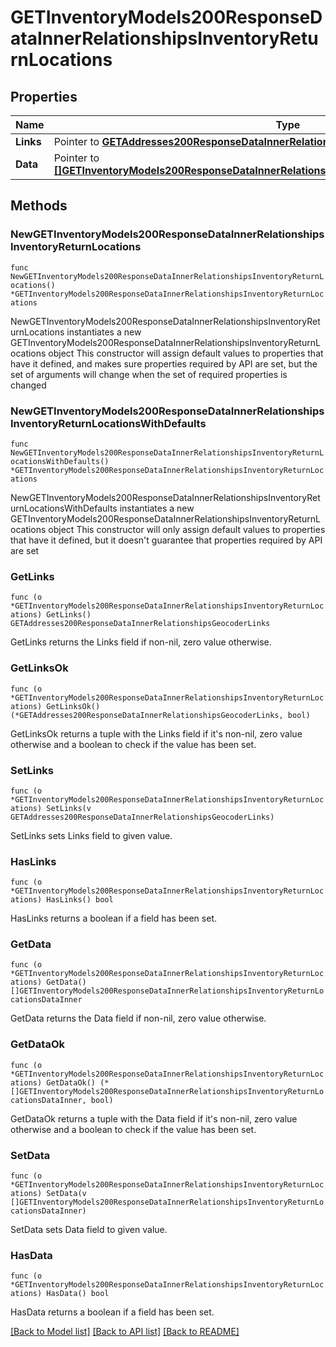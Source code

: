 # GETInventoryModels200ResponseDataInnerRelationshipsInventoryReturnLocations

## Properties

Name | Type | Description | Notes
------------ | ------------- | ------------- | -------------
**Links** | Pointer to [**GETAddresses200ResponseDataInnerRelationshipsGeocoderLinks**](GETAddresses200ResponseDataInnerRelationshipsGeocoderLinks.md) |  | [optional] 
**Data** | Pointer to [**[]GETInventoryModels200ResponseDataInnerRelationshipsInventoryReturnLocationsDataInner**](GETInventoryModels200ResponseDataInnerRelationshipsInventoryReturnLocationsDataInner.md) |  | [optional] 

## Methods

### NewGETInventoryModels200ResponseDataInnerRelationshipsInventoryReturnLocations

`func NewGETInventoryModels200ResponseDataInnerRelationshipsInventoryReturnLocations() *GETInventoryModels200ResponseDataInnerRelationshipsInventoryReturnLocations`

NewGETInventoryModels200ResponseDataInnerRelationshipsInventoryReturnLocations instantiates a new GETInventoryModels200ResponseDataInnerRelationshipsInventoryReturnLocations object
This constructor will assign default values to properties that have it defined,
and makes sure properties required by API are set, but the set of arguments
will change when the set of required properties is changed

### NewGETInventoryModels200ResponseDataInnerRelationshipsInventoryReturnLocationsWithDefaults

`func NewGETInventoryModels200ResponseDataInnerRelationshipsInventoryReturnLocationsWithDefaults() *GETInventoryModels200ResponseDataInnerRelationshipsInventoryReturnLocations`

NewGETInventoryModels200ResponseDataInnerRelationshipsInventoryReturnLocationsWithDefaults instantiates a new GETInventoryModels200ResponseDataInnerRelationshipsInventoryReturnLocations object
This constructor will only assign default values to properties that have it defined,
but it doesn't guarantee that properties required by API are set

### GetLinks

`func (o *GETInventoryModels200ResponseDataInnerRelationshipsInventoryReturnLocations) GetLinks() GETAddresses200ResponseDataInnerRelationshipsGeocoderLinks`

GetLinks returns the Links field if non-nil, zero value otherwise.

### GetLinksOk

`func (o *GETInventoryModels200ResponseDataInnerRelationshipsInventoryReturnLocations) GetLinksOk() (*GETAddresses200ResponseDataInnerRelationshipsGeocoderLinks, bool)`

GetLinksOk returns a tuple with the Links field if it's non-nil, zero value otherwise
and a boolean to check if the value has been set.

### SetLinks

`func (o *GETInventoryModels200ResponseDataInnerRelationshipsInventoryReturnLocations) SetLinks(v GETAddresses200ResponseDataInnerRelationshipsGeocoderLinks)`

SetLinks sets Links field to given value.

### HasLinks

`func (o *GETInventoryModels200ResponseDataInnerRelationshipsInventoryReturnLocations) HasLinks() bool`

HasLinks returns a boolean if a field has been set.

### GetData

`func (o *GETInventoryModels200ResponseDataInnerRelationshipsInventoryReturnLocations) GetData() []GETInventoryModels200ResponseDataInnerRelationshipsInventoryReturnLocationsDataInner`

GetData returns the Data field if non-nil, zero value otherwise.

### GetDataOk

`func (o *GETInventoryModels200ResponseDataInnerRelationshipsInventoryReturnLocations) GetDataOk() (*[]GETInventoryModels200ResponseDataInnerRelationshipsInventoryReturnLocationsDataInner, bool)`

GetDataOk returns a tuple with the Data field if it's non-nil, zero value otherwise
and a boolean to check if the value has been set.

### SetData

`func (o *GETInventoryModels200ResponseDataInnerRelationshipsInventoryReturnLocations) SetData(v []GETInventoryModels200ResponseDataInnerRelationshipsInventoryReturnLocationsDataInner)`

SetData sets Data field to given value.

### HasData

`func (o *GETInventoryModels200ResponseDataInnerRelationshipsInventoryReturnLocations) HasData() bool`

HasData returns a boolean if a field has been set.


[[Back to Model list]](../README.md#documentation-for-models) [[Back to API list]](../README.md#documentation-for-api-endpoints) [[Back to README]](../README.md)


